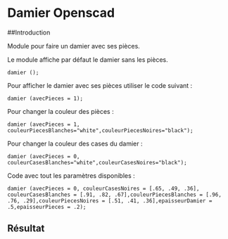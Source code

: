 # Damier Openscad

##Introduction 

Module pour faire un damier avec ses pièces.

Le module affiche par défaut le damier sans les pièces.
```
damier ();
```

Pour afficher le damier avec ses pièces utiliser le code suivant :
```
damier (avecPieces = 1);
```

Pour changer la couleur des pièces :
```
damier (avecPieces = 1, couleurPiecesBlanches="white",couleurPiecesNoires="black");
```

Pour changer la couleur des cases du damier :
```
damier (avecPieces = 0, couleurCasesBlanches="white",couleurCasesNoires="black");
```

Code avec tout les paramètres disponibles :
```
damier (avecPieces = 0, couleurCasesNoires = [.65, .49, .36], couleurCasesBlanches = [.91, .82, .67],couleurPiecesBlanches = [.96, .76, .29],couleurPiecesNoires = [.51, .41, .36],epaisseurDamier = .5,epaisseurPieces = .2);
```

## Résultat 
<blockquote class="imgur-embed-pub" lang="en" data-id="a/hl3vXor" data-context="false"><a href="//imgur.com/hl3vXor"></a></blockquote><script async src="//s.imgur.com/min/embed.js" charset="utf-8"></script>
